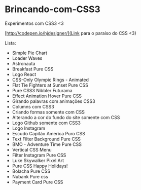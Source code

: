 # Brincando-com-CSS3
Experimentos com CSS3 <3

[http://codepen.io/hjdesigner/](Link para o paraíso do CSS <3)

Lista:

* Simple Pie Chart
* Loader Waves
* Astronauta
* Breakfast Pure CSS
* Logo React
* CSS-Only Olympic Rings - Animated
* Flat Tie Fighters at Sunset Pure CSS
* Pure CSS3 Nibbler Futurama
* Effect Animation Hover Pure CSS  
* Girando palavras com animações CSS3
* Columns com CSS3
* Criando formas somente com CSS
* Alterando a cor do fundo do site somente com CSS
* Logo Github somente com CSS3
* Logo Instagram
* Escudo Capitão America Puro CSS
* Text Filter Background Pure CSS
* BMO - Adventure Time Pure CSS
* Vertical CSS Menu
* Filter Instagram Pure CSS
* Luke Skywalker Pixel Art
* Pure CSS Happy Holidays!
* Bolacha Pure CSS
* Nubank Pure css
* Payment Card Pure CSS
